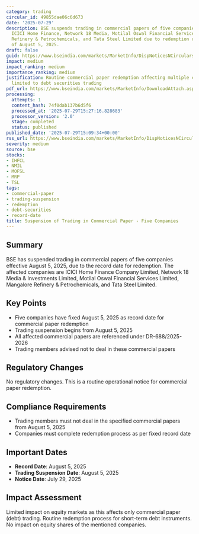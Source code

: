 ```yaml
---
category: trading
circular_id: 49855dae06c6d673
date: '2025-07-29'
description: BSE suspends trading in commercial papers of five companies including
  ICICI Home Finance, Network 18 Media, Motilal Oswal Financial Services, Mangalore
  Refinery & Petrochemicals, and Tata Steel Limited due to redemption record date
  of August 5, 2025.
draft: false
guid: https://www.bseindia.com/markets/MarketInfo/DispNoticesNCirculars.aspx?Noticeid={FDB18BAA-89D8-4314-86E2-6F08AB809B63}&noticeno=20250729-57&dt=07/29/2025&icount=57&totcount=66&flag=0
impact: medium
impact_ranking: medium
importance_ranking: medium
justification: Routine commercial paper redemption affecting multiple companies but
  limited to debt securities trading
pdf_url: https://www.bseindia.com/markets/MarketInfo/DownloadAttach.aspx?id=20250729-57&attachedId=
processing:
  attempts: 1
  content_hash: 74f0dab137b6d5f6
  processed_at: '2025-07-29T15:27:16.828683'
  processor_version: '2.0'
  stage: completed
  status: published
published_date: '2025-07-29T15:09:34+00:00'
rss_url: https://www.bseindia.com/markets/MarketInfo/DispNoticesNCirculars.aspx?Noticeid={FDB18BAA-89D8-4314-86E2-6F08AB809B63}&noticeno=20250729-57&dt=07/29/2025&icount=57&totcount=66&flag=0
severity: medium
source: bse
stocks:
- IHFCL
- NMIL
- MOFSL
- MRP
- TSL
tags:
- commercial-paper
- trading-suspension
- redemption
- debt-securities
- record-date
title: Suspension of Trading in Commercial Paper - Five Companies
---
```


## Summary

BSE has suspended trading in commercial papers of five companies effective August 5, 2025, due to the record date for redemption. The affected companies are ICICI Home Finance Company Limited, Network 18 Media & Investments Limited, Motilal Oswal Financial Services Limited, Mangalore Refinery & Petrochemicals, and Tata Steel Limited.

## Key Points

- Five companies have fixed August 5, 2025 as record date for commercial paper redemption
- Trading suspension begins from August 5, 2025
- All affected commercial papers are referenced under DR-688/2025-2026
- Trading members advised not to deal in these commercial papers

## Regulatory Changes

No regulatory changes. This is a routine operational notice for commercial paper redemption.

## Compliance Requirements

- Trading members must not deal in the specified commercial papers from August 5, 2025
- Companies must complete redemption process as per fixed record date

## Important Dates

- **Record Date**: August 5, 2025
- **Trading Suspension Date**: August 5, 2025
- **Notice Date**: July 29, 2025

## Impact Assessment

Limited impact on equity markets as this affects only commercial paper (debt) trading. Routine redemption process for short-term debt instruments. No impact on equity shares of the mentioned companies.